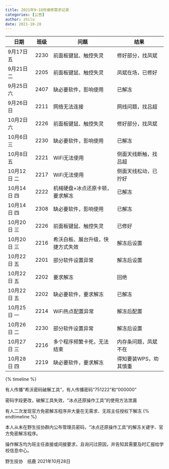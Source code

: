 ```yaml
---
title: 2021年9~10月维修需求记录
categories: [公告]
author: zhilu
date: 2021-10-28
---
```


| 日期        | 班级 | 问题                             | 结果                  |
| ----------- | ---- | -------------------------------- | --------------------- |
| 9月17日 五  | 2230 | 前面板键鼠、触控失灵             | 修好部分，找凤斌      |
| 9月21日 二  | 2205 | 前面板键鼠、触控失灵             | 凤斌在场，已修好      |
| 9月25日 六  | 2407 | 缺必要软件，影响使用             | 已解冻                |
| 9月26日 日  | 2211 | 网络无法连接                     | 网线问题，找吕超      |
| 10月2日 六  | 2226 | 前面板键鼠、触控失灵             | 修好部分，找凤斌      |
| 10月6日 三  | 2230 | 缺必要软件，影响使用             | 已解冻                |
| 10月8日 五  | 2221 | WiFi无法使用                     | 侧面天线断触，找吕超  |
| 10月12日 二 | 2217 | WiFi无法使用                     | 侧面天线松动，已拧好  |
| 10月14日 四 | 2222 | 机械硬盘+冰点还原卡顿，要求解冻  | 已解冻                |
| 10月14日 四 | 2308 | 缺必要软件，影响使用             | 已解冻                |
| 10月20日 三 | 2226 | 前面板键鼠、触控失灵             | 已修好                |
| 10月20日 三 | 2216 | 希沃白板、展台升级，快捷方式失效 | 解冻后设置            |
| 10月22日 五 | 2201 | 部分软件设置异常                 | 解冻后设置            |
| 10月22日 五 | 2202 | 要求解冻                         | 回绝                  |
| 10月22日 五 | 2202 | 缺必要软件，要求解冻             | 已解冻                |
| 10月25日 一 | 2214 | WiFi热点配置异常                 | 解冻后配置            |
| 10月26日 二 | 2230 | 部分软件设置异常                 | 解冻后设置            |
| 10月27日 三 | 2216 | 多个程序频繁卡死，无法结束       | 内存条问题，凤斌不在  |
| 10月28日 四 | 2219 | 缺必要软件，要求解冻             | 得知要装WPS，劝其慎重 |

{% timeline %}
<!-- node 2021年8月 -->
有人传播“希沃密码破解工具”，有人传播密码“751222”和“000000”
<!-- node 2021年9月中旬 -->
密码字段更改，破解工具失效，“冰点还原操作工具”的使用方法泄漏
<!-- node 2021年10月中旬 -->
有人二次发现官方免密解冻程序并大量在无需求、无班主任授权下解冻
{% endtimeline %}

本人从未在野生技协群内公布管理员密码，“冰点还原操作工具”的解冻关键字、官方免密解冻程序。

操作解冻均为班主任直接或间接要求，且询问过原因，并告知其需要及时汇报给学校信息中心。

野生技协　纸鹿
2021年10月28日